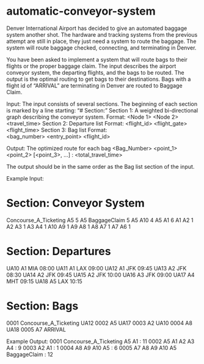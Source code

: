 # automatic-conveyor-system
Denver International Airport has decided to give an automated baggage system another shot. The hardware and tracking systems from the previous attempt are still in place, they just need a system to route the baggage.  The system will route baggage checked, connecting, and terminating in Denver.
 
You have been asked to implement a system that will route bags to their flights or the proper baggage claim.  The input describes the airport conveyor system, the departing flights, and the bags to be routed.  The output is the optimal routing to get bags to their destinations.  Bags with a flight id of “ARRIVAL” are terminating in Denver are routed to Baggage Claim.

Input: The input consists of several sections.  The beginning of each section is marked by a line starting: “# Section:”
Section 1: A weighted bi-directional graph describing the conveyor system.
Format: <Node 1> <Node 2> <travel_time>
Section 2: Departure list Format:
<flight_id> <flight_gate> <destination> <flight_time>
Section 3: Bag list Format: 		
<bag_number> <entry_point> <flight_id>
 
Output: The optimized route for each bag
<Bag_Number> <point_1> <point_2> [<point_3>, …] : <total_travel_time>

The output should be in the same order as the Bag list section of the input.
 
Example Input:
# Section: Conveyor System
Concourse_A_Ticketing A5 5
A5 BaggageClaim 5
A5 A10 4
A5 A1 6
A1 A2 1
A2 A3 1
A3 A4 1
A10 A9 1
A9 A8 1
A8 A7 1
A7 A6 1
# Section: Departures
UA10 A1 MIA 08:00
UA11 A1 LAX 09:00
UA12 A1 JFK 09:45
UA13 A2 JFK 08:30
UA14 A2 JFK 09:45
UA15 A2 JFK 10:00
UA16 A3 JFK 09:00
UA17 A4 MHT 09:15
UA18 A5 LAX 10:15
# Section: Bags
0001 Concourse_A_Ticketing UA12
0002 A5 UA17
0003 A2 UA10
0004 A8 UA18
0005 A7 ARRIVAL
 
Example Output:
0001 Concourse_A_Ticketing A5 A1 : 11
0002 A5 A1 A2 A3 A4 : 9
0003 A2 A1 : 1
0004 A8 A9 A10 A5 : 6
0005 A7 A8 A9 A10 A5 BaggageClaim : 12
 
